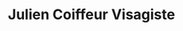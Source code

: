 ---
title: "Julien Coiffeur Visagiste"
url: /castine-en-plaine/julien-coiffeur-visagiste/
shop: Friseur
---